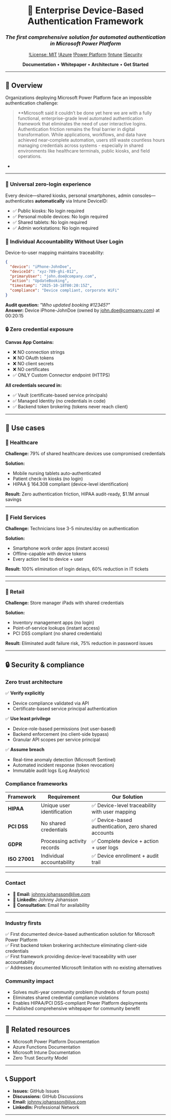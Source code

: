 <div align="center">

# 🚀 Enterprise Device-Based Authentication Framework

### *The first comprehensive solution for automated authentication in Microsoft Power Platform*

[!License: MIT](https://opensource.org/licenses/MIT)
[!Azure](https://azure.microsoft.com)
[!Power Platform](https://powerplatform.microsoft.com)
[!Intune](https://www.microsoft.com/microsoft-365/enterprise-mobility-security/microsoft-intune)
[!Security](https://www.microsoft.com/security/zero-trust)

**Documentation** • **Whitepaper** • **Architecture** • **Get Started**

</div>

---

## 📖 Overview

Organizations deploying Microsoft Power Platform face an impossible authentication challenge:

> **Microsoft said it couldn’t be done yet here we are with a fully functional, enterprise-grade level automated authentication framework that eliminates the need of user interactive logins. 
Authentication friction remains the final barrier in digital transformation. While applications, workflows, and data have achieved near-complete automation, users still waste countless hours managing credentials across systems - especially in shared environments like healthcare terminals, public kiosks, and field operations.
*


---



### 🎯 **Universal zero-login experience**

Every device—shared kiosks, personal smartphones, admin consoles—authenticates **automatically** via Intune DeviceID:

- ✅ Public kiosks: No login required
- ✅ Personal mobile devices: No login required  
- ✅ Shared tablets: No login required
- ✅ Admin workstations: No login required

### 👤 **Individual Accountability Without User Login**

Device-to-user mapping maintains traceability:

```json
{
  "device": "iPhone-JohnDoe",
  "deviceId": "xyz-789-ghi-012",
  "primaryUser": "john.doe@company.com",
  "action": "UpdateBooking",
  "timestamp": "2025-10-18T00:20:15Z",
  "compliance": "Device compliant, corporate WiFi"
}
```

**Audit question:** *"Who updated booking #12345?"*  
**Answer:** Device iPhone-JohnDoe (owned by john.doe@company.com) at 00:20:15

### 🔒 **Zero credential exposure**

**Canvas App Contains:**
- ❌ NO connection strings
- ❌ NO OAuth tokens
- ❌ NO client secrets
- ❌ NO certificates
- ✅ ONLY Custom Connector endpoint (HTTPS)

**All credentials secured in:**
- ✅ Vault (certificate-based service principals)
- ✅ Managed Identity (no credentials in code)
- ✅ Backend token brokering (tokens never reach client)

---

## 🎯 Use cases

### 🏥 Healthcare

**Challenge:** 79% of shared healthcare devices use compromised credentials

**Solution:**
- Mobile nursing tablets auto-authenticated
- Patient check-in kiosks (no login)
- HIPAA § 164.308 compliant (device-level identification)

**Result:** Zero authentication friction, HIPAA audit-ready, $1.1M annual savings

---

### 🔧 Field Services

**Challenge:** Technicians lose 3-5 minutes/day on authentication

**Solution:**
- Smartphone work order apps (instant access)
- Offline-capable with device tokens
- Every action tied to device + user

**Result:** 100% elimination of login delays, 60% reduction in IT tickets

---


---

### 🏪 Retail

**Challenge:** Store manager iPads with shared credentials

**Solution:**
- Inventory management apps (no login)
- Point-of-service lookups (instant access)
- PCI DSS compliant (no shared credentials)

**Result:** Eliminated audit failure risk, 75% reduction in password issues


---

## 🔒 Security & compliance

### **Zero trust architecture**

✅ **Verify explicitly**
- Device compliance validated via API
- Certificate-based service principal authentication

✅ **Use least privilege**
- Device-role-based permissions (not user-based)
- Backend enforcement (no client-side bypass)
- Granular API scopes per service principal

✅ **Assume breach**
- Real-time anomaly detection (Microsoft Sentinel)
- Automated incident response (token revocation)
- Immutable audit logs (Log Analytics)

### **Compliance frameworks**

| Framework | Requirement | Our Solution |
|-----------|------------|--------------|
| **HIPAA** | Unique user identification | ✅ Device-level traceability with user mapping |
| **PCI DSS** | No shared credentials | ✅ Device-based authentication, zero shared accounts |
| **GDPR** | Processing activity records | ✅ Complete device + action + user logs |
| **ISO 27001** | Individual accountability | ✅ Device enrollment + audit trail |


---



### **Contact**

- 📧 **Email:** johnny.johansson@live.com
- 💼 **LinkedIn:** Johnny Johansson
- 📅 **Consultation:** Email for availability

---



### **Industry firsts**

✅ First documented device-based authentication solution for Microsoft Power Platform  
✅ First backend token brokering architecture eliminating client-side credentials  
✅ First framework providing device-level traceability with user accountability  
✅ Addresses documented Microsoft limitation with no existing alternatives

### **Community impact**

- Solves multi-year community problem (hundreds of forum posts)
- Eliminates shared credential compliance violations
- Enables HIPAA/PCI DSS-compliant Power Platform deployments
- Published comprehensive whitepaper for community benefit



---

## 🔗 Related resources

- Microsoft Power Platform Documentation
- Azure Functions Documentation
- Microsoft Intune Documentation
- Zero Trust Security Model

---

## 📞 Support

- **Issues:** GitHub Issues
- **Discussions:** GitHub Discussions
- **Email:** johnny.johansson@live.com
- **LinkedIn:** Professional Network

---

<div align="center">
